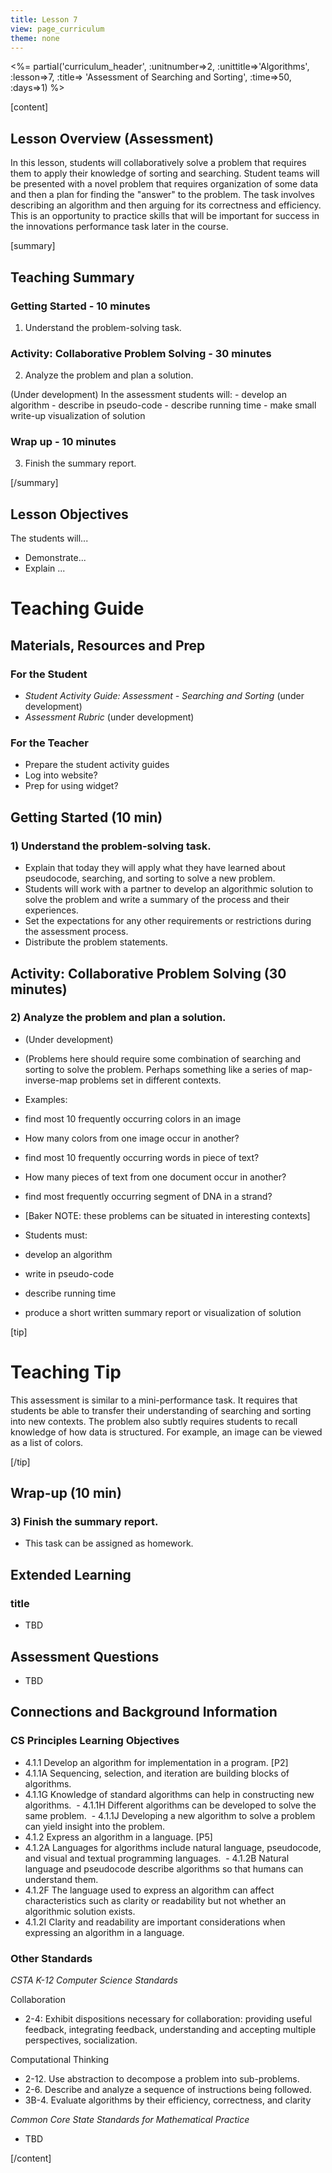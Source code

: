 ```yaml
---
title: Lesson 7
view: page_curriculum
theme: none
---
```



<%= partial('curriculum_header', :unitnumber=>2, :unittitle=>'Algorithms', :lesson=>7, :title=> 'Assessment of Searching and Sorting', :time=>50, :days=>1) %>

[content]

## Lesson Overview (Assessment)

In this lesson, students will collaboratively solve a problem that requires them to apply their knowledge of sorting and searching. Student teams will be presented with a novel problem that requires organization of some data and then a plan for finding the "answer" to the problem. The task involves describing an algorithm and then arguing for its correctness and efficiency. This is an opportunity to practice skills that will be important for success in the innovations performance task later in the course.

[summary]

## Teaching Summary
### **Getting Started** - 10 minutes

1) Understand the problem-solving task.

### **Activity: Collaborative Problem Solving** - 30 minutes  

2) Analyze the problem and plan a solution.

 (Under development) In the assessment students will:
	- develop an algorithm
	- describe in pseudo-code
	- describe running time
	- make small write-up visualization of solution


### **Wrap up** - 10 minutes
3) Finish the summary report.



[/summary]

## Lesson Objectives 
The students will... 

- Demonstrate...
- Explain ...

# Teaching Guide
## Materials, Resources and Prep
### For the Student
- *Student Activity Guide: Assessment - Searching and Sorting* (under development)
- *Assessment Rubric* (under development)
 

### For the Teacher
- Prepare the student activity guides
- Log into website?
- Prep for using widget?

## Getting Started (10 min)
### 1) Understand the problem-solving task.
- Explain that today they will apply what they have learned about pseudocode, searching, and sorting to solve a new problem.
- Students will work with a partner to develop an algorithmic solution to solve the problem and write a summary of the process and their experiences.
- Set the expectations for any other requirements or restrictions during the assessment process.
- Distribute the problem statements.

## Activity: Collaborative Problem Solving (30 minutes)
### 2) Analyze the problem and plan a solution.
- (Under development)
- (Problems here should require some combination of searching and sorting to solve the problem. Perhaps something like a series of map-inverse-map problems set in different contexts.  
- Examples:  
 - find most 10 frequently occurring colors in an image
 - How many colors from one image occur in another?
 - find most 10 frequently occurring words in piece of text?
 - How many pieces of text from one document occur in another?
 - find most frequently occurring segment of DNA in a strand?
 - [Baker NOTE: these problems can be situated in interesting contexts]
	
- Students must:
 - develop an algorithm
 - write in pseudo-code
 - describe running time
 - produce a short written summary report or visualization of solution
  
[tip]

# Teaching Tip
This assessment is similar to a mini-performance task. It requires that students be able to transfer their understanding of searching and sorting into new contexts. The problem also subtly requires students to recall knowledge of how data is structured. For example, an image can be viewed as a list of colors.

[/tip]

## Wrap-up (10 min)
### 3) Finish the summary report.
- This task can be assigned as homework.




## Extended Learning 

### title

- TBD

## Assessment Questions

- TBD


## Connections and Background Information
### CS Principles Learning Objectives

- 4.1.1 Develop an algorithm for implementation in a program. [P2]  
- 4.1.1A Sequencing, selection, and iteration are building blocks of algorithms.  
- 4.1.1G Knowledge of standard algorithms can help in constructing new algorithms.   - 4.1.1H Different algorithms can be developed to solve the same problem.   - 4.1.1J Developing a new algorithm to solve a problem can yield insight into the problem.  
- 4.1.2 Express an algorithm in a language. [P5]  
- 4.1.2A Languages for algorithms include natural language, pseudocode, and visual and textual programming languages.   - 4.1.2B Natural language and pseudocode describe algorithms so that humans can understand them.   
- 4.1.2F The language used to express an algorithm can affect characteristics such as clarity or readability but not whether an algorithmic solution exists.  
- 4.1.2I Clarity and readability are important considerations when expressing an algorithm in a language. 


### Other Standards 

*CSTA K-12 Computer Science Standards*

Collaboration  

- 2-4: Exhibit dispositions necessary for collaboration: providing useful feedback, integrating feedback, understanding and accepting multiple perspectives, socialization. 

Computational Thinking

- 2-12. Use abstraction to decompose a problem into sub-problems.
- 2-6. Describe and analyze a sequence of instructions being followed.
- 3B-4. Evaluate algorithms by their efficiency, correctness, and clarity

*Common Core State Standards for Mathematical Practice*
  
- TBD  

[/content]